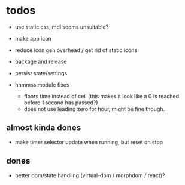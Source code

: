 # todos

* use static css, mdl seems unsuitable?
* make app icon
* reduce icon gen overhead / get rid of static icons
* package and release
* persist state/settings

* hhmmss module fixes
  - floors time instead of ceil (this makes it look like a 0 is reached before 1 second has passed?)
  - does not use leading zero for hour, might be fine though.

## almost kinda dones
* make timer selector update when running, but reset on stop

## dones

* better dom/state handling (virtual-dom / morphdom / react)?